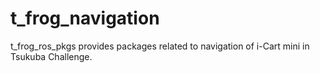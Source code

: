 t_frog_navigation
=================

t_frog_ros_pkgs provides packages related to navigation of i-Cart mini in Tsukuba Challenge.
